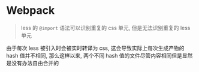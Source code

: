 # Webpack

> less 的 `@import` 语法可以识别重复的 css 单元, 但是无法识别重复的 less 单元

由于每次 less 被引入时会被实时转译为 css, 这会导致实际上每次生成产物的 hash 值并不相同, 那么这样以来, 两个不同 hash 值的文件尽管内容相同但是显然是没有办法自由合并的